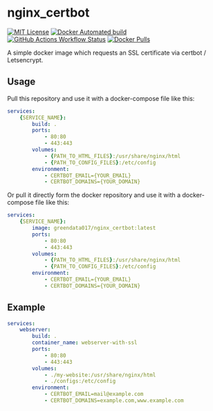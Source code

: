 # nginx_certbot
<div align="left">

  <a href="">[![MIT License](https://img.shields.io/badge/License-MIT-green.svg)](https://choosealicense.com/licenses/mit/)</a>
  <a href="">![Docker Automated build](https://img.shields.io/docker/automated/greendata017/nginx_certbot)</a>
  <a href="">![GitHub Actions Workflow Status](https://img.shields.io/github/actions/workflow/status/GreenData17/nginx_certbot/docker-build.yaml)</a>
  <a href="">![Docker Pulls](https://img.shields.io/docker/pulls/greendata017/nginx_certbot)</a>

</div>

A simple docker image which requests an SSL certificate via certbot / Letsencrypt.


## Usage

Pull this repository and use it with a docker-compose file like this:
```yaml
services:
    {SERVICE_NAME}:
        build: .
        ports:
            - 80:80
            - 443:443
        volumes:
            - {PATH_TO_HTML_FILES}:/usr/share/nginx/html
            - {PATH_TO_CONFIG_FILES}:/etc/config
        environment:
            - CERTBOT_EMAIL={YOUR_EMAIL}
            - CERTBOT_DOMAINS={YOUR_DOMAIN}
```

Or pull it directly form the docker repository and use it with a docker-compose file like this:
```yaml
services:
    {SERVICE_NAME}:
        image: greendata017/nginx_certbot:latest
        ports:
            - 80:80
            - 443:443
        volumes:
            - {PATH_TO_HTML_FILES}:/usr/share/nginx/html
            - {PATH_TO_CONFIG_FILES}:/etc/config
        environment:
            - CERTBOT_EMAIL={YOUR_EMAIL}
            - CERTBOT_DOMAINS={YOUR_DOMAIN}
```

## Example
```yaml
services:
    webserver:
        build: .
        container_name: webserver-with-ssl
        ports:
            - 80:80
            - 443:443
        volumes:
            - ./my-website:/usr/share/nginx/html
            - ./configs:/etc/config
        environment:
            - CERTBOT_EMAIL=mail@example.com
            - CERTBOT_DOMAINS=example.com,www.example.com
```
